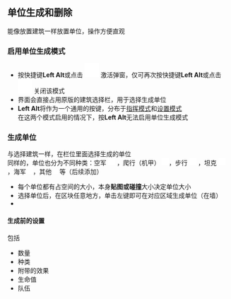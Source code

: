 ## 单位生成和删除 
能像放置建筑一样放置单位，操作方便直观  
### 启用单位生成模式
- 按快捷键**Left Alt**或点击 ![alt text](图/generate-unit.png) 激活弹窗，仅可再次按快捷键**Left Alt**或点击 ![alt text](图/generate-unit.png) 关闭该模式
- 界面会直接占用原版的建筑选择栏，用于选择生成单位
- **Left Alt**将作为一个通用的按键，分布于[指挥模式](../../显示优化/重构原版UI/指挥栏.md)和[设置模式](../../../../#已完成项目优化&添加/设置模式扩展-单位.md)  
在这两个模式启用的情况下，按**Left Alt**无法启用单位生成模式
### 生成单位
与选择建筑一样，在栏位里面选择生成的单位  
同样的，单位也分为不同种类：空军 ![alt text](图/luftwaffe.png) ，爬行（机甲） ![alt text](图/mecha.png)，步行 ![alt text](图/infantry.png) ，坦克 ![alt text](图/tank.png) ，海军![alt text](图/navy.png)，其他 ![alt text](图/effect.png) 等（后续添加）
- 每个单位都有占空间的大小，本身**贴图或碰撞**大小决定单位大小
- 选择单位后，在区块任意地方，单击左键即可在对应区域生成单位（在墙）
- 
#### 生成前的设置
包括
- 数量
- 种类
- 附带的效果
- 生命值
- 队伍
